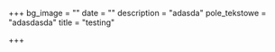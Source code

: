 +++
bg_image = ""
date = ""
description = "adasda"
pole_tekstowe = "adasdasda"
title = "testing"

+++
